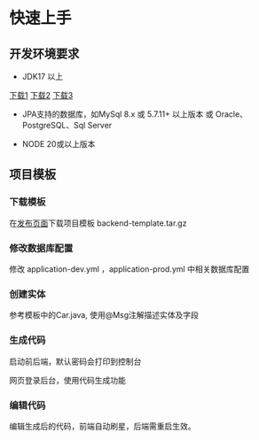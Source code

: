 # 快速上手

## 开发环境要求
- JDK17 以上  

[下载1](https://adoptium.net/temurin/releases?version=17)
[下载2](https://www.azul.com/downloads/?version=java-17-lts#zulu)
[下载3](http://jdk.java.net/java-se-ri/17)

- JPA支持的数据库，如MySql 8.x 或 5.7.11+ 以上版本 或 Oracle、PostgreSQL、Sql Server

- NODE 20或以上版本

## 项目模板
### 下载模板
在[发布页面](https://github.com/tmgg/tmgg/releases)下载项目模板 backend-template.tar.gz

### 修改数据库配置
修改 application-dev.yml ，application-prod.yml 中相关数据库配置

### 创建实体
参考模板中的Car.java, 使用@Msg注解描述实体及字段

### 生成代码
启动前后端，默认密码会打印到控制台

网页登录后台，使用代码生成功能

### 编辑代码

编辑生成后的代码，前端自动刷星，后端需重启生效。
